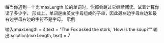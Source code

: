 每当你遇到一个比 maxLength 长的单词时，你都会跳过它继续阅读。试着计算你读了多少字。
形式上，单词是由英文字母组成的子串，因此最左边字母左边和最右边字母右边的字符不是字母。
示例

输入:maxLength = 4,text = "The Fox asked the stork, 'How is the soup?'"
输出:solution(maxLength, text) = 7


